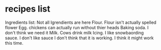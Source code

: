 # recipes list

Ingredients list: Not all Igrendients are here
Flour. Flour isn't actually spelled flower
Egg. chickens can actually run without thier heads
Baking soda. I don't think we need it
Milk. Cows drink milk
Icing. I like snowbaording
sauce. I don't like sauce
I don't think that it is working. I think it might work this time.
